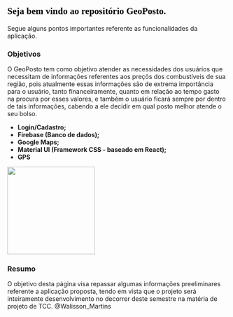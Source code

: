 <h2 style="color: #000000; font-family: Palatino Linotype; font-weight: bold;"> Seja bem vindo ao repositório GeoPosto.</h2>

Segue alguns pontos importantes referente as funcionalidades da aplicação.

<h3> Objetivos </h3>
<p> O GeoPosto tem como objetivo atender as necessidades dos usuários que necessitam de informações referentes aos preçõs dos combustíveis de sua região, pois atualmente essas informações são de extrema importância para o usuário, tanto financeiramente, quanto em relação ao tempo gasto na procura por esses valores, e também o usuário ficará sempre por dentro de tais informações, cabendo a ele decidir em qual posto melhor atende o seu bolso.</p>

<ul>
  <li> <b>Login/Cadastro; </b> </li>
  <li> <b>Firebase (Banco de dados); </b> </li>
  <li> <b>Google Maps; </b> </li>
  <li> <b>Material UI (Framework CSS - baseado em React); </b> </li>
  <li> <b> GPS </b> </li>
</ul>

<p><img src="https://image.flaticon.com/icons/svg/46/46314.svg" widht="120" height="200" /></p>

<h3> Resumo </h3>
<p> O objetivo desta página visa repassar algumas informações preeliminares referente a aplicação proposta, 
     tendo em vista que o projeto será inteiramente desenvolvimento no decorrer deste semestre na matéria de projeto de TCC.
  @Walisson_Martins
</p>

